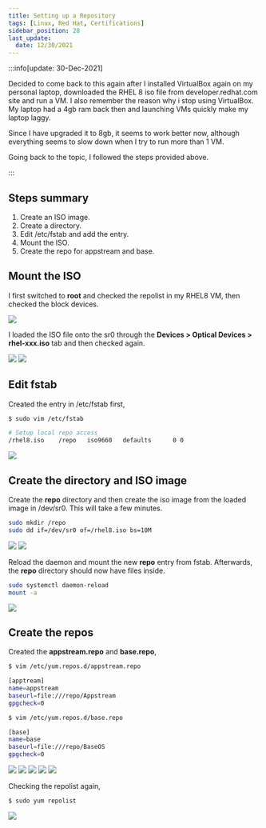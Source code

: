 ```yaml
---
title: Setting up a Repository
tags: [Linux, Red Hat, Certifications]
sidebar_position: 28
last_update:
  date: 12/30/2021
---
```




:::info[update: 30-Dec-2021]

Decided to come back to this again after I installed VirtualBox again on my personal laptop, downloaded the RHEL 8 iso file from developer.redhat.com site and run a VM. I also remember the reason why i stop using VirtualBox. My laptop had a 4gb ram back then and launching VMs quickly make my laptop laggy.

Since I have upgraded it to 8gb, it seems to work better now, although everything seems to slow down when I try to run more than 1 VM.

Going back to the topic, I followed the steps provided above.

:::

## Steps summary

1. Create an ISO image.
2. Create a directory.
3. Edit /etc/fstab and add the entry.
4. Mount the ISO. 
5. Create the repo for appstream and base.

## Mount the ISO

I first switched to **root** and checked the repolist in my RHEL8 VM, then checked the block devices.

![](/img/docs/sv-repo.png)

I loaded the ISO file onto the sr0 through the **Devices > Optical Devices > rhel-xxx.iso** tab and then checked again.

![](/img/docs/sv-repo-2.png)
![](/img/docs/sv-repo-3.png)

## Edit fstab 

Created the entry in /etc/fstab first,

```bash
$ sudo vim /etc/fstab

# Setup local repo access
/rhel8.iso    /repo   iso9660   defaults      0 0
```

![](/img/docs/sv-repo-4.png)

## Create the directory and ISO image

Create the **repo** directory and then create the iso image from the loaded image in /dev/sr0. This will take a few minutes.

```bash
sudo mkdir /repo
sudo dd if=/dev/sr0 of=/rhel8.iso bs=10M
```

![](/img/docs/sv-repo-6.png)
![](/img/docs/sv-repo-7.png)

Reload the daemon and mount the new **repo** entry from fstab. Afterwards, the **repo** directory should now have files inside.

```bash
sudo systemctl daemon-reload
mount -a
```

![](/img/docs/sv-repo-8.png)

## Create the repos

Created the **appstream.repo** and **base.repo**,
```bash
$ vim /etc/yum.repos.d/appstream.repo

[apptream]
name=appstream
baseurl=file:///repo/Appstream
gpgcheck=0
```
```bash
$ vim /etc/yum.repos.d/base.repo

[base]
name=base
baseurl=file:///repo/BaseOS
gpgcheck=0
```

![](/img/docs/sv-repo-9.png)
![](/img/docs/sv-repo-10.png)
![](/img/docs/sv-repo-11.png)
![](/img/docs/sv-repo-12.png)
![](/img/docs/sv-repo-13.png)

Checking the repolist again,
```bash
$ sudo yum repolist
```
![](/img/docs/sv-repo-14.png)


